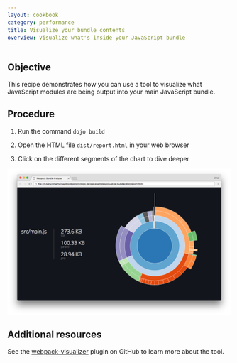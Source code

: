```yaml
---
layout: cookbook
category: performance
title: Visualize your bundle contents
overview: Visualize what's inside your JavaScript bundle
---
```


## Objective

This recipe demonstrates how you can use a tool to visualize what JavaScript modules are being output into your main JavaScript bundle.

## Procedure

1. Run the command `dojo build`

2. Open the HTML file `dist/report.html` in your web browser

3. Click on the different segments of the chart to dive deeper

![JS Bundle](visualize-js-bundle.png "Visualize what's inside your JavaScript bundle")

## Additional resources

See the [webpack-visualizer](https://github.com/chrisbateman/webpack-visualizer) plugin on GitHub to learn more about the tool.